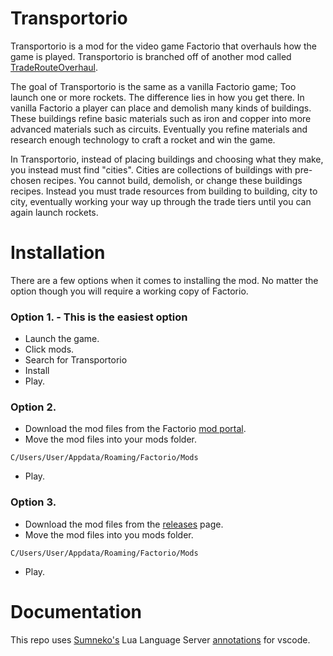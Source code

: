 # Transportorio
Transportorio is a mod for the video game Factorio that overhauls how the game is played. Transportorio is branched off of another mod called [TradeRouteOverhaul](https://mods.factorio.com/mod/TradeRouteOverhaul). 

The goal of Transportorio is the same as a vanilla Factorio game; Too launch one or more rockets. The difference lies in how you get there. In vanilla Factorio a player can place and demolish many kinds of buildings. These buildings refine basic materials such as iron and copper into more advanced materials such as circuits. Eventually you refine materials and research enough technology to craft a rocket and win the game.

In Transportorio, instead of placing buildings and choosing what they make, you instead must find "cities". Cities are collections of buildings with pre-chosen recipes. You cannot build, demolish, or change these buildings recipes. Instead you must trade resources from building to building, city to city, eventually working your way up through the trade tiers until you can again launch rockets.

# Installation
There are a few options when it comes to installing the mod. No matter the option though you will require a working copy of Factorio.

### Option 1. - This is the easiest option
- Launch the game.
- Click mods.
- Search for Transportorio
- Install
- Play.

### Option 2.
- Download the mod files from the Factorio [mod portal](https://mods.factorio.com/mod/Transportorio).
- Move the mod files into your mods folder.

`C/Users/User/Appdata/Roaming/Factorio/Mods`
- Play.

### Option 3.
- Download the mod files from the [releases](https://github.com/NSkelin/Transportorio/releases) page.
- Move the mod files into you mods folder.

`C/Users/User/Appdata/Roaming/Factorio/Mods`
- Play.

# Documentation
This repo uses [Sumneko's](https://marketplace.visualstudio.com/items?itemName=sumneko.lua) Lua Language Server [annotations](https://github.com/sumneko/lua-language-server/wiki/EmmyLua-Annotations) for vscode.
